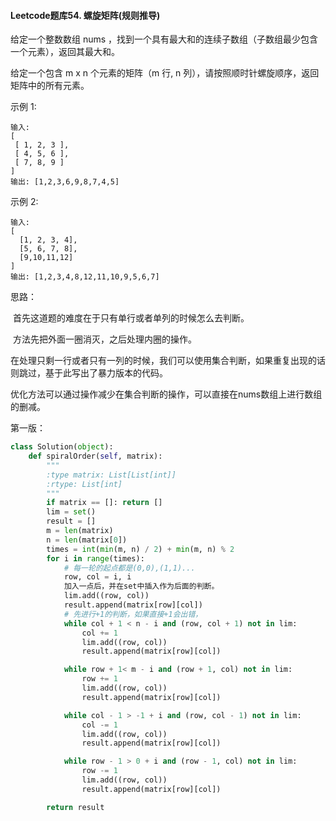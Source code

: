 #### Leetcode题库54. 螺旋矩阵(规则推导)

给定一个整数数组 nums ，找到一个具有最大和的连续子数组（子数组最少包含一个元素），返回其最大和。

给定一个包含 m x n 个元素的矩阵（m 行, n 列），请按照顺时针螺旋顺序，返回矩阵中的所有元素。

示例 1:

```
输入:
[
 [ 1, 2, 3 ],
 [ 4, 5, 6 ],
 [ 7, 8, 9 ]
]
输出: [1,2,3,6,9,8,7,4,5]
```


示例 2:

```
输入:
[
  [1, 2, 3, 4],
  [5, 6, 7, 8],
  [9,10,11,12]
]
输出: [1,2,3,4,8,12,11,10,9,5,6,7]
```



思路：

​	首先这道题的难度在于只有单行或者单列的时候怎么去判断。

​	方法先把外面一圈消灭，之后处理内圈的操作。

​	在处理只剩一行或者只有一列的时候，我们可以使用集合判断，如果重复出现的话则跳过，基于此写出了暴力版本的代码。

​	优化方法可以通过操作减少在集合判断的操作，可以直接在nums数组上进行数组的删减。

第一版：

```python
class Solution(object):
    def spiralOrder(self, matrix):
        """
        :type matrix: List[List[int]]
        :rtype: List[int]
        """
        if matrix == []: return []
        lim = set()
        result = []
        m = len(matrix)
        n = len(matrix[0])
        times = int(min(m, n) / 2) + min(m, n) % 2
        for i in range(times):
            # 每一轮的起点都是(0,0),(1,1)...
            row, col = i, i
            加入一点后，并在set中插入作为后面的判断。
            lim.add((row, col))
            result.append(matrix[row][col])
            # 先进行+1的判断，如果直接+1会出错，
            while col + 1 < n - i and (row, col + 1) not in lim:
                col += 1
                lim.add((row, col))
                result.append(matrix[row][col])

            while row + 1< m - i and (row + 1, col) not in lim:
                row += 1
                lim.add((row, col))
                result.append(matrix[row][col])

            while col - 1 > -1 + i and (row, col - 1) not in lim:
                col -= 1
                lim.add((row, col))
                result.append(matrix[row][col])

            while row - 1 > 0 + i and (row - 1, col) not in lim:
                row -= 1
                lim.add((row, col))
                result.append(matrix[row][col])

        return result
```





​				

